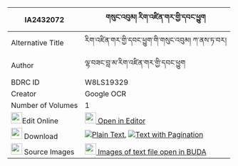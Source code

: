 |IA2432072|གསུང་འབུམ། རིག་འཛིན་གར་གྱི་དབང་ཕྱུག 
| --- | --- 
|Alternative Title |རིག་འཛིན་གར་གྱི་དབང་ཕྱུག་གི་གསུང་འབུམ། ཀ་ནས་ཏ་བར།
|Author| ལྷ་བཟང་བླ་མ་རིག་འཛིན་གར་གྱི་དབང་ཕྱུག
|BDRC ID | W8LS19329
|Creator | Google OCR
|Number of Volumes| 1
|<img width="25" src="https://img.icons8.com/color/25/000000/edit-property.png">Edit Online| [<img width="25" src="https://avatars.githubusercontent.com/u/45091458?s=200&v=4"> Open in Editor](http://editor.openpecha.org/IA2432072)
|<img width="25" src="https://img.icons8.com/fluent/48/000000/download-2.png"/>  Download | [![](https://img.icons8.com/color/20/000000/txt.png)Plain Text](https://github.com/Openpecha/IA2432072/releases/download/v1/sungbum_rigdzin_gar_gyi_wangch_plain_IA2432072.zip), [![](https://img.icons8.com/color/20/000000/txt.png)Text with Pagination](https://github.com/Openpecha/IA2432072/releases/download/v1/sungbum_rigdzin_gar_gyi_wangch_pages_IA2432072.zip)
|<img width="25" src="https://img.icons8.com/plasticine/100/000000/pictures-folder.png"/>  Source Images | [<img width="25" src="https://library.bdrc.io/icons/BUDA-small.svg"> Images of text file open in BUDA](https://library.bdrc.io/show/bdr:W8LS19329)